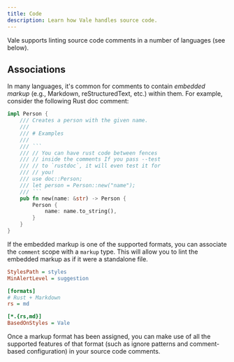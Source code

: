 ```yaml
---
title: Code
description: Learn how Vale handles source code.
---
```


<script lang="ts">
    import CodeFormats from '$lib/components/docs/CodeFormats.svelte';
</script>

Vale supports linting source code comments in a number of languages
(see below).

<CodeFormats />

## Associations

In many languages, it's common for comments to contain _embedded markup_ (e.g., Markdown, reStructuredText, etc.) within them. For example, consider the following Rust doc comment:

````rust
impl Person {
    /// Creates a person with the given name.
    ///
    /// # Examples
    ///
    /// ```
    /// // You can have rust code between fences
    /// // inside the comments If you pass --test
    /// // to `rustdoc`, it will even test it for
    /// // you!
    /// use doc::Person;
    /// let person = Person::new("name");
    /// ```
    pub fn new(name: &str) -> Person {
        Person {
            name: name.to_string(),
        }
    }
}
````

If the embedded markup is one of the supported formats, you can
associate the `comment` scope with a `markup` type. This will allow you to
lint the embedded markup as if it were a standalone file.

```ini
StylesPath = styles
MinAlertLevel = suggestion

[formats]
# Rust + Markdown
rs = md

[*.{rs,md}]
BasedOnStyles = Vale
```

Once a markup format has been assigned, you can make use of all the
supported features of that format (such as ignore patterns and comment-based
configuration) in your source code comments.

